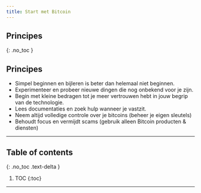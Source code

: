 ```yaml
---
title: Start met Bitcoin
---
```


## Principes
{: .no_toc }

## Principes
- Simpel beginnen en bijleren is beter dan helemaal niet beginnen.
- Experimenteer en probeer nieuwe dingen die nog onbekend voor je zijn.
- Begin met kleine bedragen tot je meer vertrouwen hebt in jouw begrip van de technologie.
- Lees documentaties en zoek hulp wanneer je vastzit.
- Neem altijd volledige controle over je bitcoins (beheer je eigen sleutels)
- Behoudt focus en vermijdt scams (gebruik alleen Bitcoin producten & diensten)


---

## Table of contents
{: .no_toc .text-delta }

1. TOC
{:toc}

---
